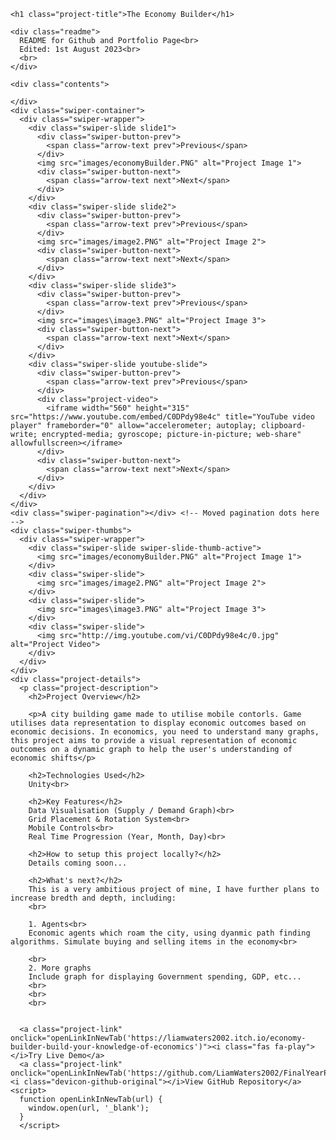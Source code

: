 
  <div class="project-container">

    <h1 class="project-title">The Economy Builder</h1>

    <div class="readme">
      README for Github and Portfolio Page<br>
      Edited: 1st August 2023<br>
      <br>
    </div>

    <div class="contents">
      
    </div>
    <div class="swiper-container">
      <div class="swiper-wrapper">
        <div class="swiper-slide slide1">
          <div class="swiper-button-prev">
            <span class="arrow-text prev">Previous</span>
          </div>
          <img src="images/economyBuilder.PNG" alt="Project Image 1">
          <div class="swiper-button-next">
            <span class="arrow-text next">Next</span>
          </div>
        </div>
        <div class="swiper-slide slide2">
          <div class="swiper-button-prev">
            <span class="arrow-text prev">Previous</span>
          </div>
          <img src="images/image2.PNG" alt="Project Image 2">
          <div class="swiper-button-next">
            <span class="arrow-text next">Next</span>
          </div>
        </div>
        <div class="swiper-slide slide3">
          <div class="swiper-button-prev">
            <span class="arrow-text prev">Previous</span>
          </div>
          <img src="images\image3.PNG" alt="Project Image 3">
          <div class="swiper-button-next">
            <span class="arrow-text next">Next</span>
          </div>
        </div>
        <div class="swiper-slide youtube-slide">
          <div class="swiper-button-prev">
            <span class="arrow-text prev">Previous</span>
          </div>
          <div class="project-video">
            <iframe width="560" height="315" src="https://www.youtube.com/embed/C0DPdy98e4c" title="YouTube video player" frameborder="0" allow="accelerometer; autoplay; clipboard-write; encrypted-media; gyroscope; picture-in-picture; web-share" allowfullscreen></iframe>
          </div>
          <div class="swiper-button-next">
            <span class="arrow-text next">Next</span>
          </div>
        </div>
      </div>
    </div>
    <div class="swiper-pagination"></div> <!-- Moved pagination dots here -->
    <div class="swiper-thumbs">
      <div class="swiper-wrapper">
        <div class="swiper-slide swiper-slide-thumb-active">
          <img src="images/economyBuilder.PNG" alt="Project Image 1">
        </div>
        <div class="swiper-slide">
          <img src="images/image2.PNG" alt="Project Image 2">
        </div>
        <div class="swiper-slide">
          <img src="images\image3.PNG" alt="Project Image 3">
        </div>
        <div class="swiper-slide">
          <img src="http://img.youtube.com/vi/C0DPdy98e4c/0.jpg" alt="Project Video">
        </div>
      </div>
    </div>
    <div class="project-details">
      <p class="project-description">
        <h2>Project Overview</h2>

        <p>A city building game made to utilise mobile contorls. Game utilises data representation to display economic outcomes based on economic decisions. In economics, you need to understand many graphs, this project aims to provide a visual representation of economic outcomes on a dynamic graph to help the user's understanding of economic shifts</p>

        <h2>Technologies Used</h2>
        Unity<br>

        <h2>Key Features</h2>
        Data Visualisation (Supply / Demand Graph)<br>
        Grid Placement & Rotation System<br>
        Mobile Controls<br>
        Real Time Progression (Year, Month, Day)<br>

        <h2>How to setup this project locally?</h2>
        Details coming soon...

        <h2>What's next?</h2>
        This is a very ambitious project of mine, I have further plans to increase bredth and depth, including:
        <br>

        1. Agents<br>
        Economic agents which roam the city, using dyanmic path finding algorithms. Simulate buying and selling items in the economy<br>

        <br>
        2. More graphs
        Include graph for displaying Government spending, GDP, etc...
        <br>
        <br>
        <br>


      <a class="project-link" onclick="openLinkInNewTab('https://liamwaters2002.itch.io/economy-builder-build-your-knowledge-of-economics')"><i class="fas fa-play"></i>Try Live Demo</a>
      <a class="project-link" onclick="openLinkInNewTab('https://github.com/LiamWaters2002/FinalYearProject')"><i class="devicon-github-original"></i>View GitHub Repository</a>
    <script>
      function openLinkInNewTab(url) {
        window.open(url, '_blank');
      }
      </script>
  </div>
<script src="https://unpkg.com/swiper/swiper-bundle.min.js"></script>
<script src="js\swiperImages.js"></script>

